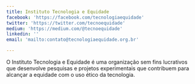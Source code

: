 ```yaml
---
title: Instituto Tecnologia e Equidade
facebook: 'https://facebook.com/tecnologiaequidade'
twitter: 'https://twitter.com/tecnoequidade'
medium: 'https://medium.com/@tecnoequidade'
linkedin: ''
email: 'mailto:contato@tecnologiaequidade.org.br'

---
```


O Instituto Tecnologia e Equidade é uma organização sem fins lucrativos que desenvolve pesquisas e projetos experimentais que contribuem para alcançar a equidade com o uso ético da tecnologia.
